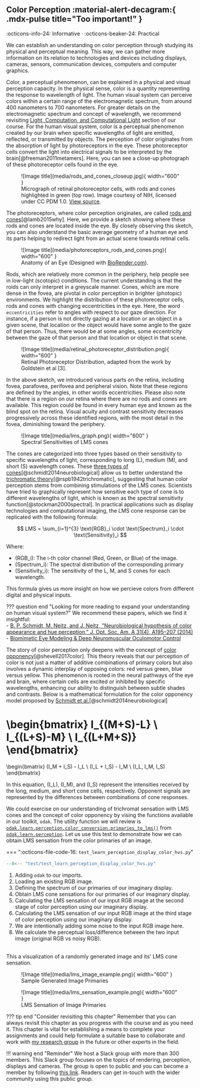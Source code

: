 ## Color Perception :material-alert-decagram:{ .mdx-pulse title="Too important!" }
:octicons-info-24: Informative ·
:octicons-beaker-24: Practical

We can establish an understanding on color perception through studying its physical and perceptual meaning.
This way, we can gather more information on its relation to technologies and devices including displays, cameras, sensors, communication devices, computers and computer graphics.

Color, a perceptual phenomenon, can be explained in a physical and visual perception capacity.
In the physical sense, color is a quantity representing the response to wavelength of light.
The human visual system can perceive colors within a certain range of the electromagnetic spectrum, from around 400 nanometers to 700 nanometers.
For greater details on the electromagnetic spectrum and concept of wavelength, we recommend revisiting [Light, Computation, and Computational Light](computational_light.md) section of our course.
For the human visual system, color is a perceptual phenomenon created by our brain when specific wavelengths of light are emitted, reflected, or transmitted by objects.
The perception of color originates from the absorption of light by photoreceptors in the eye.
These photoreceptor cells convert the light into electrical signals to be interpreted by the brain[@freeman2011metamers].
Here, you can see a close-up photograph of these photoreceptor cells found in the eye.

<figure markdown>
  ![Image title](media/rods_and_cones_closeup.jpg){ width="600" }
  <figcaption>Micrograph of retinal photoreceptor cells, with rods and cones highlighted in green (top row). Image courtesy of NIH, licensed under CC PDM 1.0. <a href="https://www.nih.gov/" target="_blank">View source</a>.</figcaption>
</figure>

The photoreceptors, where color perception originates, are called [rods and cones](https://www.ncbi.nlm.nih.gov/pmc/articles/PMC4763127/)[@lamb2015why]. 
Here, we provide a sketch showing where these rods and cones are located inside the eye.
By closely observing this sketch, you can also understand the basic average geometry of a human eye and its parts helping to redirect light from an actual scene towards retinal cells.

<figure markdown>
  ![Image title](media/photoreceptors_rods_and_cones.png){ width="600" }
  <figcaption>Anatomy of an Eye (Designed with <a href="https://app.biorender.com/citation/6702e9cd8e56383950107e6d" target="_blank">BioRender.com</a>).</figcaption>
</figure>

Rods, which are relatively more common in the periphery, help people see in low-light (scotopic) conditions.
The current understanding is that the roids can only interpret in a greyscale manner.
Cones, which are more dense in the fovea, are pivotal in color perception in brighter (photopic) environments. 
We highlight the distribution of these photoreceptor cells, rods and cones with changing eccentricities in the eye.
Here, the word `eccentricities` refer to angles with respect to our gaze direction.
For instance, if a person is not directly gazing at a location or an object in a given scene, that location or the object would have some angle to the gaze of that person.
Thus, there would be at some angles, some eccentricity between the gaze of that person and that location or object in that scene.

<figure markdown>
  ![Image title](media/retinal_photoreceptor_distribution.png){ width="600" }
  <figcaption>Retinal Photoreceptor Distribution, adapted from the work by Goldstein et al [3].</figcaption>
</figure>

In the above sketch, we introduced various parts on the retina, including fovea, parafovea, perifovea and peripheral vision.
Note that these regions are defined by the angles, in other words eccentricities.
Please also note that there is a region on our retina where there are no rods and cones are available.
This region could be found in every human eye and known as the blind spot on the retina.
Visual acuity and contrast sensitivity decreases progressively across these identified regions, with the most detail in the fovea, diminishing toward the periphery.

<figure markdown>
  ![Image title](media/lms_graph.png){ width="600" }
  <figcaption>Spectral Sensitivities of LMS cones</figcaption>
</figure>

The cones are categorized into three types based on their sensitivity to specific wavelengths of light, corresponding to long (L), medium (M), and short (S) wavelength cones. These [three types of cones](https://opg.optica.org/josaa/fulltext.cfm?uri=josaa-31-4-A195&id=279354)[@schmidt2014neurobiological] allow us to better understand the [trichromatic theory](https://www.jstor.org/stable/82365)[@rspb1942trichromatic], suggesting that human color perception stems from combining stimulations of the LMS cones. Scientists have tried to graphically represent how sensitive each type of cone is to different wavelengths of light, which is known as the spectral sensitivity function[@stockman2000spectral]. In practical applications such as display technologies and computational imaging, the LMS cone response can be replicated with the following formula:


$$
LMS = \sum_{i=1}^{3} \text{RGB}_i \cdot \text{Spectrum}_i \cdot \text{Sensitivity}_i 
$$

Where:

- \(RGB_i\): The i-th color channel (Red, Green, or Blue) of the image.  
- \(Spectrum_i\): The spectral distribution of the corresponding primary 
- \(Sensitivity_i\): The sensitivity of the L, M, and S cones for each wavelength.

This formula gives us more insight on how we percieve colors from different digital and physical inputs.

??? question end "Looking for more reading to expand your understanding on human visual system?"
       We recommend these papers, which we find it insightful:
       <br />- [ B. P. Schmidt, M. Neitz, and J. Neitz, "Neurobiological hypothesis of color appearance and hue perception," J. Opt. Soc. Am. A 31(4), A195–207 (2014)](https://doi.org/10.1364/josaa.31.00a195)
       <br />- [Biomimetic Eye Modeling & Deep Neuromuscular Oculomotor Control](https://www.andrew.cmu.edu/user/aslakshm/pdfs/siggraph19_eye.pdf)


The story of color perception only deepens with the concept of [color opponency](http://dx.doi.org/10.1364/JOSAA.34.001099)[@shevell2017color].
This theory reveals that our perception of color is not just a matter of additive combinations of primary colors but also involves a dynamic interplay of opposing colors: red versus green, blue versus yellow. 
This phenomenon is rooted in the neural pathways of the eye and brain, where certain cells are excited or inhibited by specific wavelengths, enhancing our ability to distinguish between subtle shades and contrasts.
Below is a mathematical formulation for the color opponency model proposed by [Schmidt et al.](https://opg.optica.org/josaa/fulltext.cfm?uri=josaa-31-4-A195&id=279354)[@schmidt2014neurobiological]

\begin{bmatrix}
I_{(M+S)-L} \\
I_{(L+S)-M} \\
I_{(L+M+S)}
\end{bmatrix}
=
\begin{bmatrix}
(I_M + I_S) - I_L \\
(I_L + I_S) - I_M \\
(I_L, I_M, I_S)
\end{bmatrix}

In this equation, \(I_L\), \(I_M\), and \(I_S\) represent the intensities received by the long, medium, and short cone cells, respectively. Opponent signals are represented by the differences between combinations of cone responses.


We could exercise on our understanding of trichromat sensation with LMS cones and the concept of color opponency by vising the functions available in our toolkit, `odak`.
The utility function we will review is [`odak.learn.perception.color_conversion.primaries_to_lms()`](https://github.com/kaanaksit/odak/blob/321760f2f2f3e2639301ecb32535cc801f53dd64/odak/learn/perception/color_conversion.py#L292) from [`odak.learn.perception`](../odak/learn_perception.md).
Let us use this test to demonstrate how we can obtain LMS sensation from the color primaries of an image.

=== ":octicons-file-code-16: `test_learn_perception_display_color_hvs.py`"
  ```python 
  --8<-- "test/test_learn_perception_display_color_hvs.py"
  ```

  1. Adding `odak` to our imports.
  2. Loading an existing RGB image.
  3. Defining the spectrum of our primaries of our imaginary display.
  4. Obtain LMS cone sensations for our primaries of our imaginary display.
  5. Calculating the LMS sensation of our input RGB image at the second stage of color perception using our imaginary display.
  6. Calculating the LMS sensation of our input RGB image at the third stage of color perception using our imaginary display.
  7. We are intentionally adding some noise to the input RGB image here.
  8. We calculate the perceptual loss/difference between the two input image (original RGB vs noisy RGB).
  <br />
  This a visualization of a randomly generated image and its' LMS cone sensation.

<figure markdown>
  ![Image title](media/lms_image_example.png){ width="600" }
  <figcaption>Sample Generated Image Primaries</figcaption>
</figure>
<figure markdown>
  ![Image title](media/lms_sensation_example.png){ width="600" }
  <figcaption>LMS Sensation of Image Primaries</figcaption>
</figure>


<!--
### Display Realism (What does it mean to be realistic)

When considering the realism of displays, it is important to define what realism entails in the context of color perception. If we were to have a display, disregarding all cost and engineering challenges, just solely built to be "lifelike", what would we need to achieve? 

To answer this question, we would need to be able to apply the complex principles of human color perception and display technologies.

#### Accurate Reproduction of Colors (or at least perceptible): 
The most important characteristic of a realistic display is to accurately reproduce color. Current display technologies combine three color primaries (Red, Green, Blue) in different intensities attempting to recreate large ranges of color called a color space. It is possible to choose different primary colors, or even the number of primaries to represent one's color space, but its efficacy can be expressed by how vast the resulting color space is. The human color gamut is a collection of all visible human lights, and is currently impossible to represent with only three primaries. Because the gamut is continuous and infinite, you would need an infinite amount of primaries to represent all colors.

Fortunately, one promising solution is the use of *metamers*— applying different combinations of wavelengths that produce the same color perception in the human eye. This means two separate colors can elicit the same LMS cone response as each other. This allows displays to recreate a vast range of colors on a limited set of primaries.

[Code](https://gulpinhenry.github.io/PrismaFoveate/optimize_primaries.html) on how to optimize display primaries with a color space


#### Accounting for Photopic vs Scotopic vision
Human perception is extremely context dependent, where we need to adapt to various lighting conditions like low-light (scotopic) and lit (photopic) scenes. Displays must be able to figure out how to preserve the rod and cone functionality under all these different environments.


#### Chromaticity + Brightness
TODO: add some more stuff here



### Conclusion
As we dive deeper into light and color perception, it becomes evident that the task of replicating the natural spectrum of colors in technology is still an evolving journey. This exploration into the nature of color sets the stage for a deeper examination of how our biological systems perceive color and how technology strives to emulate that perception.

-->

??? tip end "Consider revisiting this chapter"
    Remember that you can always revisit this chapter as you progress with the course and as you need it.
    This chapter is vital for establishing a means to complete your assignments and could help formulate a suitable base to collaborate and work with [my research group](https://complightlab.com) in the future or other experts in the field.

!!! warning end "Reminder"
    We host a Slack group with more than 300 members.
    This Slack group focuses on the topics of rendering, perception, displays and cameras.
    The group is open to public and you can become a member by following [this link](https://complightlab.com/outreach/).
    Readers can get in-touch with the wider community using this public group.
